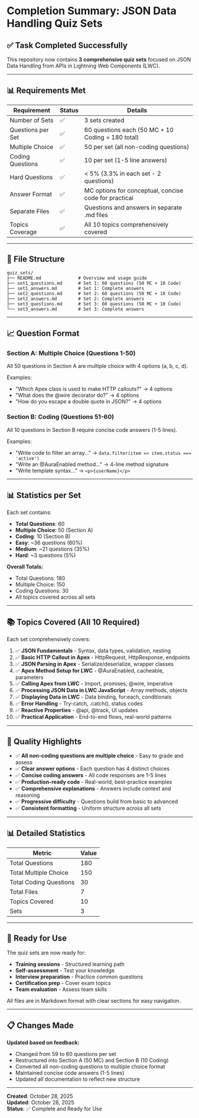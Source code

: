 # Completion Summary: JSON Data Handling Quiz Sets

## ✅ Task Completed Successfully

This repository now contains **3 comprehensive quiz sets** focused on JSON Data Handling from APIs in Lightning Web Components (LWC).

---

## 📊 Requirements Met

| Requirement | Status | Details |
|------------|--------|---------|
| Number of Sets | ✅ | 3 sets created |
| Questions per Set | ✅ | 60 questions each (50 MC + 10 Coding = 180 total) |
| Multiple Choice | ✅ | 50 per set (all non-coding questions) |
| Coding Questions | ✅ | 10 per set (1-5 line answers) |
| Hard Questions | ✅ | < 5% (3.3% in each set - 2 questions) |
| Answer Format | ✅ | MC options for conceptual, concise code for practical |
| Separate Files | ✅ | Questions and answers in separate .md files |
| Topics Coverage | ✅ | All 10 topics comprehensively covered |

---

## 📁 File Structure

```
quiz_sets/
├── README.md              # Overview and usage guide
├── set1_questions.md      # Set 1: 60 questions (50 MC + 10 Code)
├── set1_answers.md        # Set 1: Complete answers
├── set2_questions.md      # Set 2: 60 questions (50 MC + 10 Code)
├── set2_answers.md        # Set 2: Complete answers
├── set3_questions.md      # Set 3: 60 questions (50 MC + 10 Code)
└── set3_answers.md        # Set 3: Complete answers
```

---

## 📈 Question Format

### Section A: Multiple Choice (Questions 1-50)
All 50 questions in Section A are multiple choice with 4 options (a, b, c, d).

Examples:
- "Which Apex class is used to make HTTP callouts?" → 4 options
- "What does the @wire decorator do?" → 4 options
- "How do you escape a double quote in JSON?" → 4 options

### Section B: Coding (Questions 51-60)
All 10 questions in Section B require concise code answers (1-5 lines).

Examples:
- "Write code to filter an array..." → `data.filter(item => item.status === 'active')`
- "Write an @AuraEnabled method..." → 4-line method signature
- "Write template syntax..." → `<p>{userName}</p>`

---

## 📊 Statistics per Set

Each set contains:
- **Total Questions**: 60
- **Multiple Choice**: 50 (Section A)
- **Coding**: 10 (Section B)
- **Easy**: ~36 questions (60%)
- **Medium**: ~21 questions (35%)
- **Hard**: ~3 questions (5%)

**Overall Totals:**
- Total Questions: 180
- Multiple Choice: 150
- Coding Questions: 30
- All topics covered across all sets

---

## 📚 Topics Covered (All 10 Required)

Each set comprehensively covers:

1. ✅ **JSON Fundamentals** - Syntax, data types, validation, nesting
2. ✅ **Basic HTTP Callout in Apex** - HttpRequest, HttpResponse, endpoints
3. ✅ **JSON Parsing in Apex** - Serialize/deserialize, wrapper classes
4. ✅ **Apex Method Setup for LWC** - @AuraEnabled, cacheable, parameters
5. ✅ **Calling Apex from LWC** - Import, promises, @wire, imperative
6. ✅ **Processing JSON Data in LWC JavaScript** - Array methods, objects
7. ✅ **Displaying Data in LWC** - Data binding, for:each, conditionals
8. ✅ **Error Handling** - Try-catch, .catch(), status codes
9. ✅ **Reactive Properties** - @api, @track, UI updates
10. ✅ **Practical Application** - End-to-end flows, real-world patterns

---

## 🎯 Quality Highlights

- ✅ **All non-coding questions are multiple choice** - Easy to grade and assess
- ✅ **Clear answer options** - Each question has 4 distinct choices
- ✅ **Concise coding answers** - All code responses are 1-5 lines
- ✅ **Production-ready code** - Real-world, best-practice examples
- ✅ **Comprehensive explanations** - Answers include context and reasoning
- ✅ **Progressive difficulty** - Questions build from basic to advanced
- ✅ **Consistent formatting** - Uniform structure across all sets

---

## 📊 Detailed Statistics

| Metric | Value |
|--------|-------|
| Total Questions | 180 |
| Total Multiple Choice | 150 |
| Total Coding Questions | 30 |
| Total Files | 7 |
| Topics Covered | 10 |
| Sets | 3 |

---

## 🚀 Ready for Use

The quiz sets are now ready for:
- **Training sessions** - Structured learning path
- **Self-assessment** - Test your knowledge
- **Interview preparation** - Practice common questions
- **Certification prep** - Cover exam topics
- **Team evaluation** - Assess team skills

All files are in Markdown format with clear sections for easy navigation.

---

## 📋 Changes Made

**Updated based on feedback:**
- Changed from 59 to 60 questions per set
- Restructured into Section A (50 MC) and Section B (10 Coding)
- Converted all non-coding questions to multiple choice format
- Maintained concise code answers (1-5 lines)
- Updated all documentation to reflect new structure

---

**Created**: October 28, 2025  
**Updated**: October 28, 2025  
**Status**: ✅ Complete and Ready for Use
